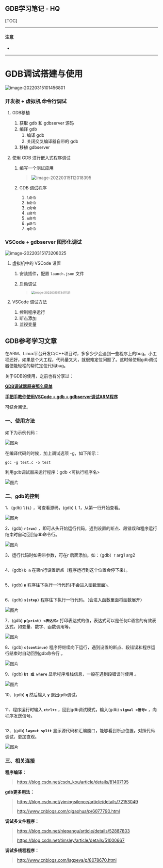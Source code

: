 ## GDB学习笔记 - HQ

[TOC]

------

#### 注意

- 

------

# GDB调试搭建与使用

![image-20220315101456801](assets/image-20220315101456801.png)

### 开发板 + 虚拟机 命令行调试

1. GDB移植

   1. 获取 gdb 和 gdbserver 源码
   2. 编译 gdb
      1. 编译 gdb
      2. 关闭交叉编译器自带的 gdb
   3. 移植 gdbserver

2. 使用 GDB 进行嵌入式程序调试

   1. 编写一个测试应用

      > ![image-20220315112018395](assets/image-20220315112018395.png)

   2. GDB 调试程序

      1. `l命令`
      2. `b命令`
      3. `c命令`
      4. `s命令`
      5. `n命令`
      6. `p命令`
      7. `q命令`





### VSCode + gdbserver 图形化调试

![image-20220315173208025](assets/image-20220315173208025.png)

1. 虚拟机中的 VSCode 设置

   1. 安装插件，配置 `launch.json` 文件

   2. 启动调试

      > <img src="assets/image-20220315173411121.png" alt="image-20220315173411121" style="zoom:67%;" />

2. VSCode 调试方法

   1. 控制程序运行
   2. 断点添加
   3. 监视变量



## GDB参考学习文章

在ARM、Linux平台开发C/C++项目时，多多少少会遇到一些程序上的bug。小工程还好，如果是个大工程，代码量又大，就很难定位问题了。这时候使用gdb调试器便能轻松的帮忙定位代码bug。

关于GDB的使用，之前也有分享过：

[**GDB调试器原来那么简单**](http://mp.weixin.qq.com/s?__biz=MzU5MzcyMjI4MA==&mid=2247490016&idx=1&sn=5258b874e09ae12bfd64fcb057ec7446&chksm=fe0d7727c97afe311dd9f1e3f4e494f3699aece3e9676ff251753da954978556f0e80dd044c0&scene=21#wechat_redirect)

[**手把手教你使用VSCode + gdb + gdbserver调试ARM程序**](http://mp.weixin.qq.com/s?__biz=MzU5MzcyMjI4MA==&mid=2247496372&idx=1&sn=3a65f292edffb02b9a97ec50ecd77986&chksm=fe0e9c73c9791565eaaf64b9386aaf1f94e4bad4036ec41344ca3ca5dbe9df22513d7b74223f&scene=21#wechat_redirect)

可结合阅读。

### 一、使用方法

如下为示例代码：

![图片](assets/640.png)

在编译代码的时候，加上调试选项 -g，如下所示：

```
gcc -g test.c -o test
```

利用gdb调试器来运行程序：gdb <可执行程序名>

![图片](assets/640-16503399483891.png)

### 二、gdb的控制

1、(gdb)  **`l(L)`** ，可查看源码，(gdb) L 1，从第一行开始查看。

![图片](assets/640-16503399483892.png)

2、(gdb)  **`r(run)`** ，即可从头开始运行代码，遇到设置的断点、段错误和程序运行结束时自动回到gdb命令行。

![图片](assets/640-16503399483893.png)

3、运行代码时如需带参数，可在r 后面添加。如：（gdb）r arg1 arg2

![图片](data:image/gif;base64,iVBORw0KGgoAAAANSUhEUgAAAAEAAAABCAYAAAAfFcSJAAAADUlEQVQImWNgYGBgAAAABQABh6FO1AAAAABJRU5ErkJggg==)

4、(gdb)  **`b n`**   在第n行设置断点（程序运行到这个位置会停下来）。

![图片](data:image/gif;base64,iVBORw0KGgoAAAANSUhEUgAAAAEAAAABCAYAAAAfFcSJAAAADUlEQVQImWNgYGBgAAAABQABh6FO1AAAAABJRU5ErkJggg==)

5、(gdb)  **`n`** 程序往下执行一行代码(不会进入函数里面)。

![图片](data:image/gif;base64,iVBORw0KGgoAAAANSUhEUgAAAAEAAAABCAYAAAAfFcSJAAAADUlEQVQImWNgYGBgAAAABQABh6FO1AAAAABJRU5ErkJggg==)

6、(gdb)  **`s(step)`** 程序往下执行一行代码。（会进入函数里面将函数展开）

![图片](assets/640-16503399483904.png)

7、(gdb)  **`p(print) <表达式>`** 打印表达式的值，表达式可以是任何C语言的有效表达式，如变量、数字、函数调用等。

![图片](assets/640-16503399483905.png)

8、(gdb)  **`c(continue)`** 程序将继续向下运行，遇到设置的断点、段错误和程序运行结束时自动回到gdb命令行 。

![图片](assets/640-16503399483906.png)

9、(gdb)  **`bt 或 where`** 显示程序堆栈信息，一般在遇到段错误时使用 。

![图片](assets/640-16503399483907.png)

10、(gdb)  **`q`** 然后输入 **`y`** 退出gdb调试。

![图片](data:image/gif;base64,iVBORw0KGgoAAAANSUhEUgAAAAEAAAABCAYAAAAfFcSJAAAADUlEQVQImWNgYGBgAAAABQABh6FO1AAAAABJRU5ErkJggg==)

11、程序运行时输入 **`ctrl+c`** ，回到gdb调试模式，输入(gdb)  **`signal <信号>`** ，向程序发送信号。

![图片](data:image/gif;base64,iVBORw0KGgoAAAANSUhEUgAAAAEAAAABCAYAAAAfFcSJAAAADUlEQVQImWNgYGBgAAAABQABh6FO1AAAAABJRU5ErkJggg==)

12、(gdb)  **`layout split`** 显示源代码和汇编窗口，能够看到断点位置，对照代码调试，更加直观。

![图片](assets/640-16503399483908.png)

### 三、相关连接

**程序编译：**

> https://blog.csdn.net/csdn_kou/article/details/81407195

**gdb更多用法：**

> https://blog.csdn.net/yimingsilence/article/details/72153049
>
> http://www.cnblogs.com/qigaohua/p/6077790.html

**调试多文件程序：**

> https://blog.csdn.net/niepangu/article/details/52887803
>
> https://blog.csdn.net/timsley/article/details/51000667

**调试多线程程序：**

> http://www.cnblogs.com/lsgxeva/p/8078670.html









































































































































































































































